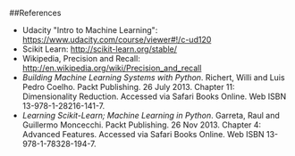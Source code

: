 ##References

 * Udacity "Intro to Machine Learning": https://www.udacity.com/course/viewer#!/c-ud120
 * Scikit Learn: http://scikit-learn.org/stable/
 * Wikipedia, Precision and Recall:  http://en.wikipedia.org/wiki/Precision_and_recall
 * _Building Machine Learning Systems with Python_. Richert, Willi and Luis Pedro Coelho. Packt Publishing. 26 July 2013. Chapter 11: Dimensionality Reduction. Accessed via Safari Books Online. Web ISBN 13-978-1-28216-141-7.
 * _Learning Scikit-Learn; Machine Learning in Python_. Garreta, Raul and Guillermo Moncecchi. Packt Publishing. 26 Nov 2013. Chapter 4: Advanced Features. Accessed via Safari Books Online. Web ISBN 13-978-1-78328-194-7.

